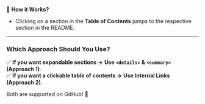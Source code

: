 🔹 **How it Works?**  
- Clicking on a section in the **Table of Contents** jumps to the respective section in the README.  

---

### **Which Approach Should You Use?**
✅ **If you want expandable sections →** **Use `<details>` & `<summary>` (Approach 1)**.  
✅ **If you want a clickable table of contents →** **Use Internal Links (Approach 2)**.  

Both are supported on GitHub! 🚀
